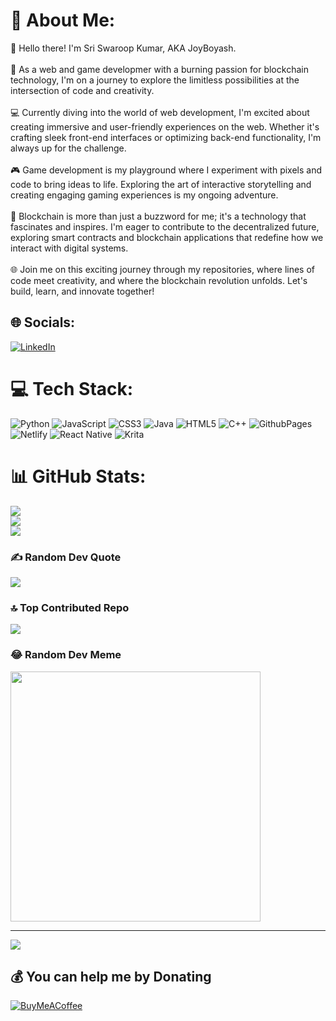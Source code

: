 # 💫 About Me:
👋 Hello there! I'm Sri Swaroop Kumar, AKA JoyBoyash. <br><br>🚀 As a web and game developmer with a burning passion for blockchain technology, I'm on a journey to explore the limitless possibilities at the intersection of code and creativity.<br><br>💻 Currently diving into the world of web development, I'm excited about creating immersive and user-friendly experiences on the web. Whether it's crafting sleek front-end interfaces or optimizing back-end functionality, I'm always up for the challenge.<br><br>🎮 Game development is my playground where I experiment with pixels and code to bring ideas to life. Exploring the art of interactive storytelling and creating engaging gaming experiences is my ongoing adventure.<br><br>🔗 Blockchain is more than just a buzzword for me; it's a technology that fascinates and inspires. I'm eager to contribute to the decentralized future, exploring smart contracts and blockchain applications that redefine how we interact with digital systems.<br><br>🌐 Join me on this exciting journey through my repositories, where lines of code meet creativity, and where the blockchain revolution unfolds. Let's build, learn, and innovate together!


## 🌐 Socials:
[![LinkedIn](https://img.shields.io/badge/LinkedIn-%230077B5.svg?logo=linkedin&logoColor=white)](https://linkedin.com/in/sri-swaroop-kumar-joyboy) 

# 💻 Tech Stack:
![Python](https://img.shields.io/badge/python-3670A0?style=for-the-badge&logo=python&logoColor=ffdd54) ![JavaScript](https://img.shields.io/badge/javascript-%23323330.svg?style=for-the-badge&logo=javascript&logoColor=%23F7DF1E) ![CSS3](https://img.shields.io/badge/css3-%231572B6.svg?style=for-the-badge&logo=css3&logoColor=white) ![Java](https://img.shields.io/badge/java-%23ED8B00.svg?style=for-the-badge&logo=openjdk&logoColor=white) ![HTML5](https://img.shields.io/badge/html5-%23E34F26.svg?style=for-the-badge&logo=html5&logoColor=white) ![C++](https://img.shields.io/badge/c++-%2300599C.svg?style=for-the-badge&logo=c%2B%2B&logoColor=white) ![GithubPages](https://img.shields.io/badge/github%20pages-121013?style=for-the-badge&logo=github&logoColor=white) ![Netlify](https://img.shields.io/badge/netlify-%23000000.svg?style=for-the-badge&logo=netlify&logoColor=#00C7B7) ![React Native](https://img.shields.io/badge/react_native-%2320232a.svg?style=for-the-badge&logo=react&logoColor=%2361DAFB) ![Krita](https://img.shields.io/badge/Krita-203759?style=for-the-badge&logo=krita&logoColor=EEF37B)
# 📊 GitHub Stats:
![](https://github-readme-stats.vercel.app/api?username=JOYBOYash&theme=great-gatsby&hide_border=false&include_all_commits=false&count_private=false)<br/>
![](https://github-readme-streak-stats.herokuapp.com/?user=JOYBOYash&theme=great-gatsby&hide_border=false)<br/>
![](https://github-readme-stats.vercel.app/api/top-langs/?username=JOYBOYash&theme=great-gatsby&hide_border=false&include_all_commits=false&count_private=false&layout=compact)

### ✍️ Random Dev Quote
![](https://quotes-github-readme.vercel.app/api?type=horizontal&theme=merko)

### 🔝 Top Contributed Repo
![](https://github-contributor-stats.vercel.app/api?username=JOYBOYash&limit=5&theme=dark&combine_all_yearly_contributions=true)

### 😂 Random Dev Meme
<img src='https://randommeme-five.vercel.app/' style="height: 400px;"/>

---
[![](https://visitcount.itsvg.in/api?id=JOYBOYash&icon=0&color=0)](https://visitcount.itsvg.in)

  ## 💰 You can help me by Donating
  [![BuyMeACoffee](https://img.shields.io/badge/Buy%20Me%20a%20Coffee-ffdd00?style=for-the-badge&logo=buy-me-a-coffee&logoColor=black)](https://buymeacoffee.com/joyboyash) 

  
<!-- Proudly created with GPRM ( https://gprm.itsvg.in ) -->
